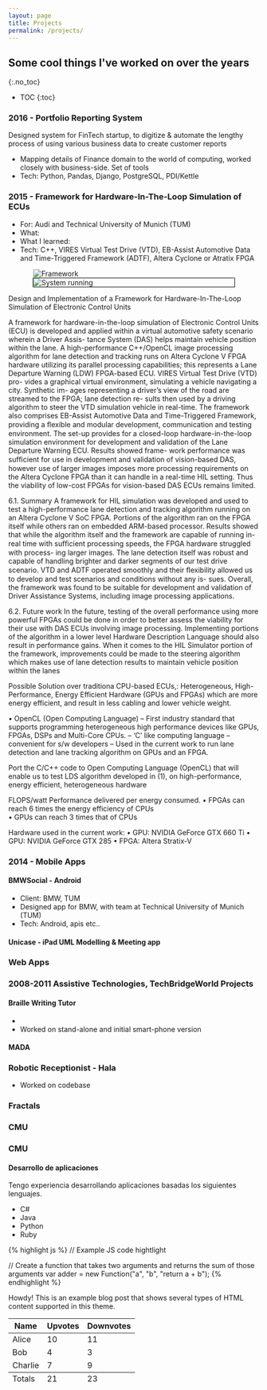 ```yaml
---
layout: page
title: Projects
permalink: /projects/
---
```

## Some cool things I've worked on over the years
{:.no_toc}

* TOC
{:toc}

### 2016 - Portfolio Reporting System

Designed system for FinTech startup, to digitize & automate the lengthy process of using various business data to create customer reports

  * Mapping details of Finance domain to the world of computing, worked closely with business-side.  Set of tools
  * Tech: Python, Pandas, Django, PostgreSQL, PDI/Kettle

### 2015 - Framework for Hardware-In-The-Loop Simulation of ECUs

  * For: Audi and Technical University of Munich (TUM)
  * What:
  * What I learned:
  * Tech: C++, VIRES Virtual Test Drive (VTD), EB-Assist Automotive Data and Time-Triggered Framework (ADTF), Altera Cyclone or Atratix FPGA

<img style="max-width: 80%; height: auto; position: relative; display: block; margin: 0 auto; top: 0px;" src="{{ site.baseurl }}assets/projects/4_framework.svg" alt="Framework">

<img style="max-width: 80%; height: auto; position: relative; border: 1px solid black; border-radius: 1%; display: block; margin: 0 auto; top: 0px;" src="{{ site.baseurl }}assets/projects/4_adtf_run.png" alt="System running">


Design and Implementation of a Framework for Hardware-In-The-Loop Simulation of Electronic Control Units

A framework for hardware-in-the-loop simulation of Electronic Control Units (ECU) is
developed and applied within a virtual automotive safety scenario wherein a Driver Assis-
tance System (DAS) helps maintain vehicle position within the lane. A high-performance
C++/OpenCL image processing algorithm for lane detection and tracking runs on Altera
Cyclone V FPGA hardware utilizing its parallel processing capabilities; this represents a
Lane Departure Warning (LDW) FPGA-based ECU. VIRES Virtual Test Drive (VTD) pro-
vides a graphical virtual environment, simulating a vehicle navigating a city. Synthetic im-
ages representing a driver’s view of the road are streamed to the FPGA; lane detection re-
sults then used by a driving algorithm to steer the VTD simulation vehicle in real-time. The
framework also comprises EB-Assist Automotive Data and Time-Triggered Framework,
providing a ﬂexible and modular development, communication and testing environment.
The set-up provides for a closed-loop hardware-in-the-loop simulation environment for
development and validation of the Lane Departure Warning ECU. Results showed frame-
work performance was sufﬁcient for use in development and validation of vision-based
DAS, however use of larger images imposes more processing requirements on the Altera
Cyclone FPGA than it can handle in a real-time HIL setting. Thus the viability of low-cost
FPGAs for vision-based DAS ECUs remains limited.

6.1.  Summary
A framework for HIL simulation was developed and used to test a high-performance lane
detection and tracking algorithm running on an Altera Cyclone V SoC FPGA. Portions of
the algorithm ran on the FPGA itself while others ran on embedded ARM-based processor.
Results showed that while the algorithm itself and the framework are capable of running
in-real time with sufﬁcient processing speeds, the FPGA hardware struggled with process-
ing larger images.  The lane detection itself was robust and capable of handling brighter
and darker segments of our test drive scenario.  VTD and ADTF operated smoothly and
their ﬂexibility allowed us to develop and test scenarios and conditions without any is-
sues. Overall, the framework was found to be suitable for development and validation of
Driver Assistance Systems, including image processing applications.

6.2.  Future work
In the future, testing of the overall performance using more powerful FPGAs could be
done in order to better assess the viability for their use with DAS ECUs involving image
processing. Implementing portions of the algorithm in a lower level Hardware Description
Language should also result in performance gains.  When it comes to the HIL Simulator
portion of the framework, improvements could be made to the steering algorithm which
makes use of lane detection results to maintain vehicle position within the lanes


Possible Solution over traditiona CPU-based ECUs,: Heterogeneous, High-Performance,
  Energy Efficient Hardware (GPUs and FPGAs) which are more energy efficient, and result in less cabling and lower vehicle weight.

  •  OpenCL (Open Computing Language)
– First industry standard that supports programming
heterogeneous high performance devices like GPUs,
FPGAs, DSPs and Multi-Core CPUs.
– ‘C’ like computing language – convenient for s/w
developers
– Used in the current work to run lane detection and lane
tracking algorithm on GPUs and an FPGA.

Port the C/C++ code to Open Computing Language
 (OpenCL) that will enable us to test LDS algorithm
 developed in (1), on high-performance, energy
 efficient, heterogeneous hardware

 FLOPS/watt  Performance delivered per energy
 consumed.
 • FPGAs can reach 6 times the energy efficiency of CPUs  
 • GPUs can reach 3 times that of CPUs  


  Hardware used in the current work:
•    GPU: NVIDIA GeForce GTX 660 Ti
•    GPU: NVIDIA GeForce GTX 285
•    FPGA: Altera Stratix-V

### 2014 - Mobile Apps
#### BMWSocial - Android
  * Client:  BMW, TUM
  * Designed app for BMW, with team at Technical University of Munich (TUM)
  * Tech: Android, apis etc..

#### Unicase - iPad UML Modelling & Meeting app

### Web Apps

### 2008-2011 Assistive Technologies, TechBridgeWorld Projects

#### Braille Writing Tutor
  *
  * Worked on stand-alone and initial smart-phone version
#### MADA

### Robotic Receptionist - Hala
  * Worked on codebase

### Fractals

### CMU

### CMU


#### Desarrollo de aplicaciones
Tengo experiencia desarrollando aplicaciones basadas los siguientes lenguajes.

  * C#
  * Java
  * Python
  * Ruby

  {% highlight js %}
  // Example JS code hightlight

  // Create a function that takes two arguments and returns the sum of those arguments
  var adder = new Function("a", "b", "return a + b");
  {% endhighlight %}

  <div class="message">
    Howdy! This is an example blog post that shows several types of HTML content supported in this theme.
  </div>

  <table>
    <thead>
      <tr>
        <th>Name</th>
        <th>Upvotes</th>
        <th>Downvotes</th>
      </tr>
    </thead>
    <tfoot>
      <tr>
        <td>Totals</td>
        <td>21</td>
        <td>23</td>
      </tr>
    </tfoot>
    <tbody>
      <tr>
        <td>Alice</td>
        <td>10</td>
        <td>11</td>
      </tr>
      <tr>
        <td>Bob</td>
        <td>4</td>
        <td>3</td>
      </tr>
      <tr>
        <td>Charlie</td>
        <td>7</td>
        <td>9</td>
      </tr>
    </tbody>
  </table>
